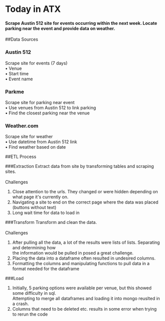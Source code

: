 # Today in ATX

#### Scrape Austin 512 site for events occurring within the next week. Locate parking near the event and provide data on weather. 

##Data Sources
### Austin 512
 Scrape site for events (7 days) <br>
 •	Venue <br>
 •	Start time <br>
 •	Event name <br>

### Parkme 
 Scrape site for parking near event <br>
 •	Use venues from Austin 512 to link parking <br>
 •	Find the closest parking near the venue <br>

### Weather.com
Scrape site for weather <br>
•	Use datetime from Austin 512 link <br>
•	Find weather based on date <br>

##ETL Process

###Extraction
Extract data from site by transforming tables and scraping sites. <br>
<br>
Challenges <br>
1. Close attention to the urls. They changed or were hidden depending on what page it's currently on. <br>
2. Navigating a site to end on the correct page where the data was placed (buttons without text) <br>
3. Long wait time for data to load in 


###Transform
Transform and clean the data. <br>
<br>
Challenges <br>
1. After pulling all the data, a lot of the results were lists of lists. Separating and determining how <br>
the information would be pulled in posed a great challenge. 
2. Placing the data into a dataframe often resulted in undesired columns. <br>
3. Formatting the columns and manipulating functions to pull data in a format needed for the dataframe <br>

###Load
1. Initially, 5 parking options were available per venue, but this showed some difficulty in sql. <br>
Attempting to merge all dataframes and loading it into mongo reuslted in a crash. 
2. Columns that need to be deleted etc. results in some error when trying to rerun the code 



